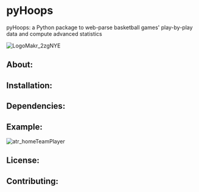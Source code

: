 # pyHoops
pyHoops: a Python package to web-parse basketball games' play-by-play data and compute advanced statistics

![LogoMakr_2zgNYE](https://user-images.githubusercontent.com/55788224/65873275-f52afe80-e382-11e9-81aa-f28caf32f5c9.png)

## About:

## Installation:

## Dependencies:

## Example:

![atr_homeTeamPlayer](https://user-images.githubusercontent.com/55788224/65889451-8dd07700-e3a1-11e9-9093-df60a07d0634.png)

##  License:

## Contributing:
